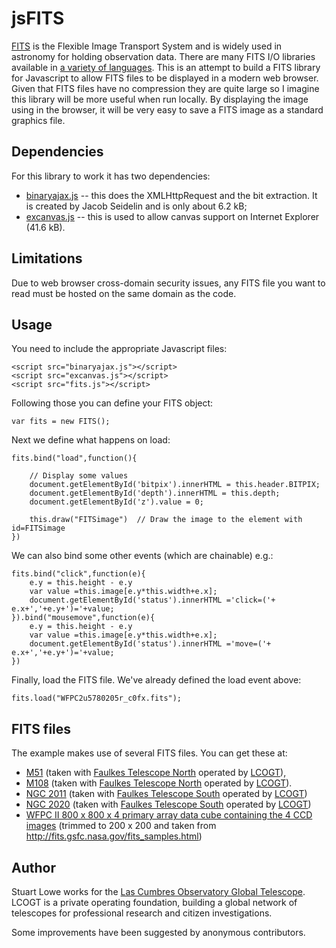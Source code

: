 jsFITS
======

[FITS](http://fits.gsfc.nasa.gov/fits_primer.html) is the Flexible Image Transport System and is widely used in astronomy for holding observation data. There are many FITS I/O libraries available in [a variety of languages](http://fits.gsfc.nasa.gov/fits_libraries.html). This is an attempt to build a FITS library for Javascript to allow FITS files to be displayed in a modern web browser. Given that FITS files have no compression they are quite large so I imagine this library will be more useful when run locally. By displaying the image using <canvas> in the browser, it will be very easy to save a FITS image as a standard graphics file.

Dependencies
------------

For this library to work it has two dependencies:

* [binaryajax.js](http://www.nihilogic.dk/labs/binaryajax/binaryajax.js) -- this does the XMLHttpRequest and the bit extraction. It is created by Jacob Seidelin and is only about 6.2 kB;
* [excanvas.js](http://code.google.com/p/explorercanvas/) -- this is used to allow canvas support on Internet Explorer (41.6 kB).


Limitations
-----------
Due to web browser cross-domain security issues, any FITS file you want to read must be hosted on the same domain as the code.


Usage
-----
You need to include the appropriate Javascript files:

	<script src="binaryajax.js"></script>
	<script src="excanvas.js"></script>
	<script src="fits.js"></script>

Following those you can define your FITS object:

	var fits = new FITS();

Next we define what happens on load:

	fits.bind("load",function(){

		// Display some values
		document.getElementById('bitpix').innerHTML = this.header.BITPIX;
		document.getElementById('depth').innerHTML = this.depth;
		document.getElementById('z').value = 0;

		this.draw("FITSimage")	// Draw the image to the element with id=FITSimage
	})


We can also bind some other events (which are chainable) e.g.:

	fits.bind("click",function(e){
		e.y = this.height - e.y
		var value =this.image[e.y*this.width+e.x];
		document.getElementById('status').innerHTML ='click=('+ e.x+','+e.y+')='+value;
	}).bind("mousemove",function(e){
		e.y = this.height - e.y
		var value =this.image[e.y*this.width+e.x];
		document.getElementById('status').innerHTML ='move=('+ e.x+','+e.y+')='+value;
	})
	

Finally, load the FITS file. We've already defined the load event above:

	fits.load("WFPC2u5780205r_c0fx.fits");


FITS files
----------
The example makes use of several FITS files. You can get these at:

* [M51](http://ari-archive.lcogt.net/data/webfiles/1298221795/l_e_20110215_205_1_1_1.fits) (taken with [Faulkes Telescope North](http://lco3-beta/en/observations/ogg/2m0a) operated by [LCOGT](http://lcogt.net/)),
* [M108](http://ari-archive.lcogt.net/data/webfiles/1298260631/l_e_20110215_203_1_1_1.fits) (taken with [Faulkes Telescope North](http://lco3-beta/en/observations/ogg/2m0a) operated by [LCOGT](http://lcogt.net/)).
* [NGC 2011](http://ari-archive.lcogt.net/data/webfiles/1304317257/m_e_20110128_39_1_1_1.fits) (taken with [Faulkes Telescope South](http://lcogt.net/en/observations/coj/2m0a) operated by [LCOGT](http://lcogt.net/))
* [NGC 2020](http://ari-archive.lcogt.net/data/webfiles/1304322592/m_e_20110128_43_1_1_1.fits) (taken with [Faulkes Telescope South](http://lcogt.net/en/observations/coj/2m0a) operated by [LCOGT](http://lcogt.net/))
* [WFPC II 800 x 800 x 4 primary array data cube containing the 4 CCD images](http://fits.gsfc.nasa.gov/cgi-bin/browse?file=/samples/WFPC2u5780205r_c0fx.fits) (trimmed to 200 x 200 and taken from http://fits.gsfc.nasa.gov/fits_samples.html)

Author
------
Stuart Lowe works for the [Las Cumbres Observatory Global Telescope](http://lcogt.net/). LCOGT is a private operating foundation, building a global network of telescopes for professional research and citizen investigations.

Some improvements have been suggested by anonymous contributors.
